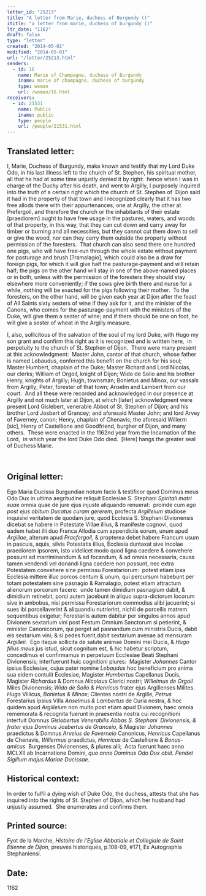 ```yaml
---
letter_id: "25213"
title: "A letter from Marie, duchess of Burgundy ()"
ititle: "a letter from marie, duchess of burgundy ()"
ltr_date: "1162"
draft: false
type: "letter"
created: "2014-05-01"
modified: "2014-05-01"
url: "/letter/25213.html"
senders:
  - id: 16
    name: Marie of Champagne, duchess of Burgundy
    iname: marie of champagne, duchess of burgundy
    type: woman
    url: /woman/16.html
receivers:
  - id: 21531
    name: Public
    iname: public
    type: people
    url: /people/21531.html
---
```

<h2> Translated letter:</h2><p>I, Marie, Duchess of Burgundy, make known and testify that my Lord Duke Odo, in his last illness left to the church of St. Stephen, his spiritual mother, all that he had at some time unjustly denied it by right:&nbsp; hence when I was in charge of the Duchy after his death, and went to Argilly, I purposely inquired into the truth of a certain right which the church of St. Stephen of&nbsp; Dijon said it had in the property of that town and I recognized clearly that it has two free allods there with their appurtenances, one at Argilly, the other at Prefergoil, and therefore the church or the inhabitants of their estate [praediorem] ought to have free usage in the pastures, waters, and woods of that property, in this way, that they can cut down and carry away for timber or burning and all necessities, but they cannot cut them down to sell or give the wood, nor can they carry them outside the property without permission of the foresters.&nbsp; That church can also send there one hundred one pigs, who will have free-run through the whole estate without payment for pasturage and brush [?ramalagio], which could also be a draw for foreign pigs, for which it will give half the pasturage-payment and will retain half; the pigs on the other hand will stay in one of the above-named places or in both, unless with the permission of the foresters they should stay elsewhere more conveniently; if the sows give birth there and nurse for a while, nothing will be exacted for the pigs following their mother. &nbsp;To the foresters, on the other hand, will be given each year at Dijon after the feast of All Saints sixty sesters of wine if they ask for it, and the minister of the Canons, who comes for the pasturage-payment with the ministers of the Duke, will give them a sester of wine; and if there should be one on foot, he will give a sester of wheat in the Argilly measure.&nbsp;</p><p>I, also, sollicitous of the salvation of the soul of my lord Duke, with Hugo my son grant and confirm this right as it is recognized and is written here,&nbsp; in perpetuity to the church of St. Stephen of Dijon.&nbsp; There were many present at this acknowledgment:&nbsp; Master John, cantor of that church, whose father is named Lebaudus, conferred this benefit on the church for his soul; Master Humbert, chaplain of the Duke; Master Richard and Lord Nicolas, our clerks; William of Orgoil, knight of Dijon; Wido de Solio and his brother Henry, knights of Argilly; Hugh, townsman; Bonietus and Minox, our vassals from Argilly; Peter, forester of that town; Anselm and Lambert from our court. &nbsp;And all these were recorded and acknowledged in our presence at Argilly and not much later at Dijon, at which [later] acknowledgment were present Lord Gislebert, venerable Abbot of St. Stephen of Dijon; and his brother Lord Josbert of Grancey; and aforesaid Master John; and lord Arvey of Faverney, canon; Henry, chaplain of Chenavis; the aforesaid Willerm [sic], Henry of Castellione and Goodfriend, burgher of Dijon, and many others.&nbsp; These were enacted in the 1162nd year from the Incarnation of the Lord,&nbsp; in which year the lord Duke Odo died.&nbsp; [Here] hangs the greater seal of Duchess Marie.<i></i></p><p>&nbsp;</p><h2 class="mt-4"> Original letter:</h2><p>Ego Maria Ducissa Burgundiae notum facio &amp; testificor quod Dominus meus Odo Dux in ultima aegritudine reliquit Ecclesiae S. Stephani <i>Spiritali matri suae</i> omnia quae de jure ejus injuste aliquando renuerat:&nbsp; proinde cum <i>ego post ejus obitum Ducatus curam gererem</i>, profecta <i>Argilleium</i> studiose inquisivi veritatem de quodam jure, quod Ecclesia S. Stephani Divionensis dicebat se habere in Potestate Villae illius, &amp; manifeste cognovi, quod eadem habet illi duo Franca Allodia cum appendiciis eorum, unum apud <i>Argillae</i>, alterum apud <i>Praefergoil,</i> &amp; propterea debet habere Francum usum in pascuis, aquis, silvis Potestatis illius, Ecclesia duntaxat sive incolae praediorem ipsorem, isto videlicet modo quod ligna caedere &amp; convehere possunt ad marriminandum &amp; ad focandum, &amp; ad omnia necessaria, causa tamen vendendi vel donandi ligna caedere non possunt, nec extra Potestatem convehere sine permissu Forestariorum:&nbsp; potest etiam ipsa Ecclesia mittere illuc porcos centum &amp; unum, qui percursum habebunt per totam potestatem sine pasnagio &amp; Ramalagio, potest etiam attractum alienorum porcorum facere:&nbsp; unde tamen dimidium pasnagium dabit, &amp; dimidium retinebit, porci autem jacebunt in aliquo supra-dictorum locorum sive in ambobus, nisi permissu Forestariorum commodius alibi jacuerint; si sues ibi porcellaverint &amp; aliquandiu nutrierint, nichil de porcellis matrem sequentibus exigetur; Forestariis autem dabitur per singulos annos apud Divionem sextarium vini post Festum Omnium Sanctorum si petierint, &amp; minister Canonicorum, qui perget ad pasnandum cum ministris Ducis, dabit eis sextarium vini; &amp; si pedes fuerit,dabit sextarium avenae ad mensuram <i>Argilleii</i>.&nbsp; Ego itaque sollicita de salute animae Domini mei Ducis, &amp; <i>Hugo filius meus</i> jus istud, sicut cognitum est, &amp; hic habetur scriptum, concedimus et confirmamus in perpetuum Ecclesiae Beati Stephani Divionensis; interfuerunt huic cognitioni plures:&nbsp; Magister <i>Johannes</i> Cantor ipsius Ecclesiae, cujus pater nomine <i>Lebaudus</i> hoc beneficium pro anima sua eidem contulit Ecclesiae, Magister <i>Humbertus</i> Capellanus Ducis, Magister <i>Richardus</i> &amp; Domnus <i>Nicolaus</i> Clerici nostri; <i>Willelmus de Orgoil</i> Miles Divionensis; <i>Wido de Solio &amp; Henricus</i> frater ejus Argillenses Milites. <i>Hugo</i> Villicus, <i>Bonietus &amp; Minox</i>; Clientes nostri de Argille, <i>Petrus</i> Forestarius ipsius Villa <i>Anselmus &amp; Lambertus</i> de Curia nostra, &amp; hoc quidem apud <i>Argilleium</i> non multo post etiam apud Divionem, haec omnia rememorata &amp; recognita fuerunt in praesentia nostra cui recognitioni interfuit Domnus <i>Gislebertus Venerabilis Abbas S. Stephani&nbsp; Divionensis, &amp; frater ejus Dominus Josbertus de Granceio</i>, &amp; Magister <i>Johannes</i> praedictus &amp; Domnus <i>Arveius de Faverneio</i> Canonicus, <i>Henricus</i> Capellanus de Chenavis, <i>Willermus</i> praedictus, <i>Henricus</i> de Castellione &amp; <i>Bonus-amicus</i>&nbsp; Burgenses Divionenses, &amp; plures alii;&nbsp; Acta fuerunt haec anno MCLXII ab Incarnatione Domini, <i>quo anno Dominus Odo Dux obiit. Pendet Sigillum majus Mariae Ducissae</i>.</p><h2 class="mt-4"> Historical context:</h2><p><span>In order to fulfil a dying wish of Duke Odo, the duchess, attests that she has inquired into the rights of St. Stephen of Dijon, which her husband had unjustly assumed.&nbsp; She enumerates and confirms them.&nbsp;</span></p><h2 class="mt-4"> Printed source:</h2><p>Fyot de la Marche, <i>Histoire de l’Eglise Abbatiale et Collegiale de Saint Etienne de Dijon, </i>preuves historiques, p.108-09, #171, Ex Autographia Stephaniensi.</p><h2 class="mt-4"> Date:</h2>1162